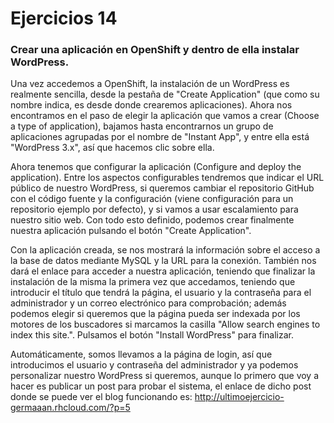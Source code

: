 # Ejercicios 14
### Crear una aplicación en OpenShift y dentro de ella instalar WordPress.

Una vez accedemos a OpenShift, la instalación de un WordPress es realmente sencilla, desde la pestaña de "Create Application" (que como su nombre indica, es desde donde crearemos aplicaciones). Ahora nos encontramos en el paso de elegir la aplicación que vamos a crear (Choose a type of application), bajamos hasta encontrarnos un grupo de aplicaciones agrupadas por el nombre de "Instant App", y entre ella está "WordPress 3.x", así que hacemos clic sobre ella.

Ahora tenemos que configurar la aplicación (Configure and deploy the application). Entre los aspectos configurables tendremos que indicar el URL público de nuestro WordPress, si queremos cambiar el repositorio GitHub con el código fuente y la configuración (viene configuración para un repositorio ejemplo por defecto), y si vamos a usar escalamiento para nuestro sitio web. Con todo esto definido, podemos crear finalmente nuestra aplicación pulsando el botón "Create Application".

Con la aplicación creada, se nos mostrará la información sobre el acceso a la base de datos mediante MySQL y la URL para la conexión. También nos dará el enlace para acceder a nuestra aplicación, teniendo que finalizar la instalación de la misma la primera vez que accedamos, teniendo que introducir el título que tendrá la página, el usuario y la contraseña para el administrador y un correo electrónico para comprobación; además podemos elegir si queremos que la página pueda ser indexada por los motores de los buscadores si marcamos la casilla "Allow search engines to index this site.". Pulsamos el botón "Install WordPress" para finalizar.

Automáticamente, somos llevamos a la página de login, así que introducimos el usuario y contraseña del administrador y ya podemos personalizar nuestro WordPress si queremos, aunque lo primero que voy a hacer es publicar un post para probar el sistema, el enlace de dicho post donde se puede ver el blog funcionando es: http://ultimoejercicio-germaaan.rhcloud.com/?p=5
